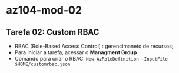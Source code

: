 # az104-mod-02

## Tarefa 02: Custom RBAC
   - RBAC (Role-Based Access Control) : gerencimaneto de recursos;
   - Para iniciar a tarefa, acessar o **Managment Group**
   - Comando para criar o RBAC:
 `New-AzRoleDefinition -InputFile $HOME/customrbac.json`
  
   
 
